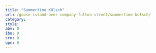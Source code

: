 ```yaml
---
title: "Summertime Kölsch"
url: /goose-island-beer-company-fulton-street/summertime-kolsch/
category: 
style: 
abv: 0
ibu: 0
srm: 0
upc: 0
---
```


